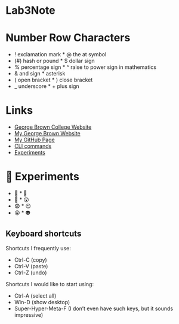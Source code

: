 # Lab3Note
# Number Row Characters

* ! exclamation mark * @ the at symbol
* (#) hash or pound * $ dollar sign
* % percentage sign * ^ raise to power sign in mathematics
* & and sign * asterisk
* ( open bracket  * ) close bracket
* _ underscore * + plus sign

# Links
* [George Brown College Website](www.georgebrown.ca)
* [My George Brown Website](https://f4395192.gblearn.com/)
* [My GitHub Page](www.github.com/eaglespeaks)
* [CLI commands](cli.md)
* [Experiments](experiments.md)

# :page_with_curl: Experiments
* :gift_heart: * :school_satchel:
* :maple_leaf: * :astonished:
* :fearful: * :heart_eyes:
* :stuck_out_tongue_winking_eye: * :alien:

## Keyboard shortcuts
Shortcuts I frequently use: 
- Ctrl-C (copy)
- Ctrl-V (paste)
- Ctrl-Z (undo)

Shortcuts I would like to start using: 
- Ctrl-A (select all)
- Win-D (show desktop)
- Super-Hyper-Meta-F (I don’t even have such keys, but it sounds impressive)